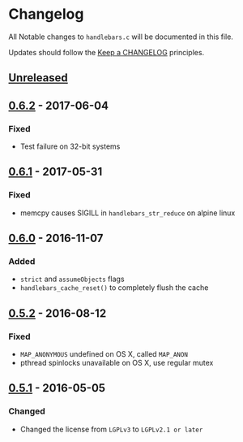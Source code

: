# Changelog

All Notable changes to `handlebars.c` will be documented in this file.

Updates should follow the [Keep a CHANGELOG](http://keepachangelog.com/) principles.

## [Unreleased]

## [0.6.2] - 2017-06-04

### Fixed
- Test failure on 32-bit systems

## [0.6.1] - 2017-05-31

### Fixed
- memcpy causes SIGILL in `handlebars_str_reduce` on alpine linux

## [0.6.0] - 2016-11-07

### Added
- `strict` and `assumeObjects` flags
- `handlebars_cache_reset()` to completely flush the cache

## [0.5.2] - 2016-08-12

### Fixed
- `MAP_ANONYMOUS` undefined on OS X, called `MAP_ANON`
- pthread spinlocks unavailable on OS X, use regular mutex

## [0.5.1] - 2016-05-05

### Changed
- Changed the license from `LGPLv3` to `LGPLv2.1 or later`

[Unreleased]: https://github.com/jbboehr/handlebars.c/compare/v0.6.2...HEAD
[0.6.2]: https://github.com/jbboehr/handlebars.c/compare/v0.6.1...v0.6.2
[0.6.1]: https://github.com/jbboehr/handlebars.c/compare/v0.6.0...v0.6.1
[0.6.0]: https://github.com/jbboehr/handlebars.c/compare/v0.5.2...v0.6.0
[0.5.2]: https://github.com/jbboehr/handlebars.c/compare/v0.5.1...v0.5.2
[0.5.1]: https://github.com/jbboehr/handlebars.c/compare/v0.5.0...v0.5.1
